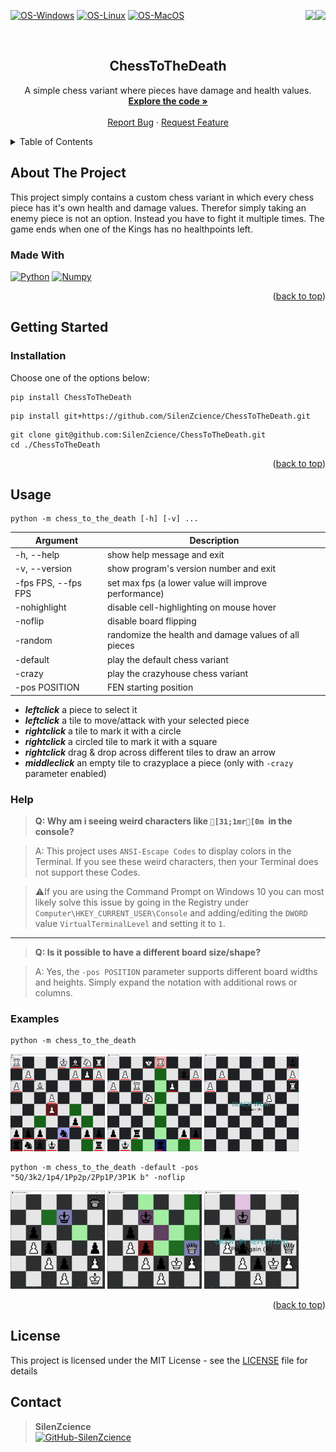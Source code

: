 <div id="top"></div>

<p>
   <a href="https://pypi.org/project/ChessToTheDeath/" alt="Downloads">
      <img src="https://static.pepy.tech/personalized-badge/chesstothedeath?period=total&units=international_system&left_color=grey&right_color=orange&left_text=Downloads" align="right">
   </a>
   <a href="https://pypi.org/project/ChessToTheDeath/" alt="Visitors">
      <img src="https://hits.seeyoufarm.com/api/count/incr/badge.svg?url=https%3A%2F%2Fgithub.com%2FSilenZcience%2FChessToTheDeath&count_bg=%2379C83D&title_bg=%23555555&icon=&icon_color=%23E7E7E7&title=Visitors&edge_flat=false" align="right">
   </a>
</p>

[![OS-Windows]][OS-Windows]
[![OS-Linux]][OS-Linux]
[![OS-MacOS]][OS-MacOS]

<br/>
<div align="center">
<h2 align="center">ChessToTheDeath</h2>
   <p align="center">
      A simple chess variant where pieces have damage and health values.
      <br/>
      <a href="https://github.com/SilenZcience/ChessToTheDeath/blob/main/chess_to_the_death/util/gui.py">
         <strong>Explore the code »</strong>
      </a>
      <br/>
      <br/>
      <a href="https://github.com/SilenZcience/ChessToTheDeath/issues">Report Bug</a>
      ·
      <a href="https://github.com/SilenZcience/ChessToTheDeath/issues">Request Feature</a>
   </p>
</div>


<details>
   <summary>Table of Contents</summary>
   <ol>
      <li>
         <a href="#about-the-project">About The Project</a>
         <ul>
            <li><a href="#made-with">Made With</a></li>
         </ul>
      </li>
      <li>
         <a href="#getting-started">Getting Started</a>
         <ul>
            <li><a href="#installation">Installation</a></li>
         </ul>
      </li>
      <li><a href="#usage">Usage</a>
         <ul>
         <li><a href="#help">Help</a></li>
         <li><a href="#examples">Examples</a></li>
         </ul>
      </li>
      <li><a href="#license">License</a></li>
      <li><a href="#contact">Contact</a></li>
   </ol>
</details>

<div id="about-the-project"></div>

## About The Project

This project simply contains a custom chess variant in which every chess piece has it's own
health and damage values. Therefor simply taking an enemy piece is not an option. Instead
you have to fight it multiple times. The game ends when one of the Kings has no healthpoints
left.

<div id="made-with"></div>

### Made With
[![Python][MadeWith-Python]](https://www.python.org/)
[![Numpy][MadeWith-Numpy]](https://numpy.org/)

<p align="right">(<a href="#top">back to top</a>)</p>
<div id="getting-started"></div>

## Getting Started

<div id="installation"></div>

### Installation

Choose one of the options below:
```console
pip install ChessToTheDeath
```
```console
pip install git+https://github.com/SilenZcience/ChessToTheDeath.git
```
```console
git clone git@github.com:SilenZcience/ChessToTheDeath.git
cd ./ChessToTheDeath
```

<p align="right">(<a href="#top">back to top</a>)</p>
<div id="usage"></div>

## Usage

```console
python -m chess_to_the_death [-h] [-v] ...
```

| Argument               | Description                                          |
|------------------------|------------------------------------------------------|
| -h, --help             | show help message and exit                           |
| -v, --version          | show program's version number and exit               |
| -fps FPS, --fps FPS    | set max fps (a lower value will improve performance) |
| -nohighlight           | disable cell-highlighting on mouse hover             |
| -noflip                | disable board flipping                               |
| -random                | randomize the health and damage values of all pieces |
| -default               | play the default chess variant                       |
| -crazy                 | play the crazyhouse chess variant                    |
| -pos POSITION          | FEN starting position                                |

- ***leftclick*** a piece to select it
- ***leftclick*** a tile to move/attack with your selected piece
- ***rightclick*** a tile to mark it with a circle
- ***rightclick*** a circled tile to mark it with a square
- ***rightclick*** drag & drop across different tiles to draw an arrow
- ***middleclick*** an empty tile to crazyplace a piece (only with `-crazy` parameter enabled)

<div id="help"></div>

### Help

> **Q: Why am i seeing weird characters like `[31;1mr[0m `in the console?**

> A: This project uses `ANSI-Escape Codes` to display colors in the Terminal. If you see these weird characters, then your Terminal does not support these Codes.

> ⚠️If you are using the Command Prompt on Windows 10 you can most likely solve this issue by going in the Registry under `Computer\HKEY_CURRENT_USER\Console` and adding/editing the `DWORD` value `VirtualTerminalLevel` and setting it to `1`.

- - - -

> **Q: Is it possible to have a different board size/shape?**

> A: Yes, the `-pos POSITION` parameter supports different board widths and heights. Simply expand the notation with additional rows or columns.

<div id="examples"></div>

### Examples

```console
python -m chess_to_the_death
```
<p float="left">
   <img src="https://raw.githubusercontent.com/SilenZcience/ChessToTheDeath/main/img/example1.png" width="30%"/>
   <img src="https://raw.githubusercontent.com/SilenZcience/ChessToTheDeath/main/img/example2.png" width="30%"/>
   <img src="https://raw.githubusercontent.com/SilenZcience/ChessToTheDeath/main/img/example3.png" width="30%"/>
</p>

```console
python -m chess_to_the_death -default -pos "5Q/3k2/1p4/1Pp2p/2Pp1P/3P1K b" -noflip
```
<p float="left">
   <img src="https://raw.githubusercontent.com/SilenZcience/ChessToTheDeath/main/img/example4.png" width="30%"/>
   <img src="https://raw.githubusercontent.com/SilenZcience/ChessToTheDeath/main/img/example5.png" width="30%"/>
   <img src="https://raw.githubusercontent.com/SilenZcience/ChessToTheDeath/main/img/example6.png" width="30%"/>
</p>


<p align="right">(<a href="#top">back to top</a>)</p>
<div id="license"></div>

## License

This project is licensed under the MIT License - see the [LICENSE](https://github.com/SilenZcience/ChessToTheDeath/blob/main/LICENSE) file for details

<div id="contact"></div>

## Contact

> **SilenZcience** <br/>
[![GitHub-SilenZcience][GitHub-SilenZcience]](https://github.com/SilenZcience)

[OS-Windows]: https://img.shields.io/badge/os-windows-green
[OS-Linux]: https://img.shields.io/badge/os-linux-green
[OS-MacOS]: https://img.shields.io/badge/os-macOS-green

[MadeWith-Python]: https://img.shields.io/badge/Made%20with-Python-brightgreen
[MadeWith-Numpy]: https://img.shields.io/badge/Made%20with-Numpy-brightgreen

[GitHub-SilenZcience]: https://img.shields.io/badge/GitHub-SilenZcience-orange